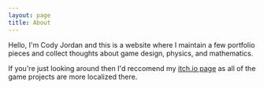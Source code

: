 ```yaml
---
layout: page
title: About
---
```


Hello, I'm Cody Jordan and this is a website where I maintain a few portfolio pieces and collect thoughts about game design, physics, and mathematics.

If you're just looking around then I'd reccomend my [itch.io page](https://codyethanjordan.itch.io/) as all of the game projects are more localized there. 